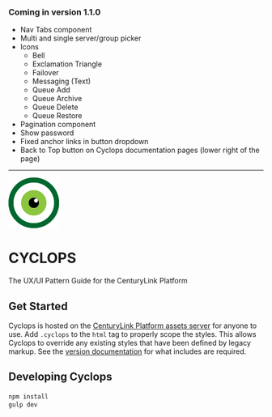 ### Coming in version 1.1.0
- Nav Tabs component
- Multi and single server/group picker
- Icons
	- Bell
	- Exclamation Triangle
	- Failover
	- Messaging (Text)
	- Queue Add
	- Queue Archive
	- Queue Delete
	- Queue Restore
- Pagination component
- Show password
- Fixed anchor links in button dropdown
- Back to Top button on Cyclops documentation pages (lower right of the page)

---

[![CenturyLink Cyclops](www/assets/img/centurylink-cyclops.png)](http://assets.ctl.io/)

# CYCLOPS
The UX/UI Pattern Guide for the CenturyLink Platform

## Get Started
Cyclops is hosted on the [CenturyLink Platform assets server](http://assets.ctl.io/) for anyone to use. Add `.cyclops` to the `html` tag to properly scope the styles. This allows Cyclops to override any existing styles that have been defined by legacy markup. See the [version documentation](http://assets.ctl.io/) for what includes are required.

## Developing Cyclops

```
npm install
gulp dev
```
